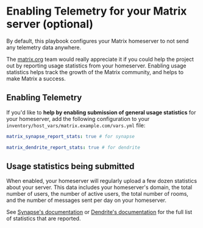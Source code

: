 # Enabling Telemetry for your Matrix server (optional)

By default, this playbook configures your Matrix homeserver to not send any telemetry data anywhere.

The [matrix.org](https://matrix.org) team would really appreciate it if you could help the project out by reporting usage statistics from your homeserver. Enabling usage statistics helps track the growth of the Matrix community, and helps to make Matrix a success.


## Enabling Telemetry

If you'd like to **help by enabling submission of general usage statistics** for your homeserver, add the following configuration to your `inventory/host_vars/matrix.example.com/vars.yml` file:

```yaml
matrix_synapse_report_stats: true # for synapse

matrix_dendrite_report_stats: true # for dendrite
```


## Usage statistics being submitted

When enabled, your homeserver will regularly upload a few dozen statistics about your server. This data includes your homeserver's domain, the total number of users, the number of active users, the total number of rooms, and the number of messages sent per day on your homeserver.

See [Synapse's documentation](https://github.com/element-hq/synapse/blob/develop/docs/usage/administration/monitoring/reporting_homeserver_usage_statistics.md#available-statistics) or [Dendrite's documentation](https://github.com/matrix-org/dendrite/blob/main/docs/FAQ.md#what-is-being-reported-when-enabling-phone-home-statistics) for the full list of statistics that are reported.
